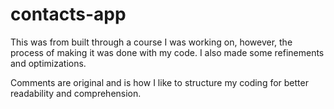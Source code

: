 # contacts-app

This was from built through a course I was working on, however, the process of making it was done with my code. I also made some refinements and optimizations.

Comments are original and is how I like to structure my coding for better readability and comprehension.
